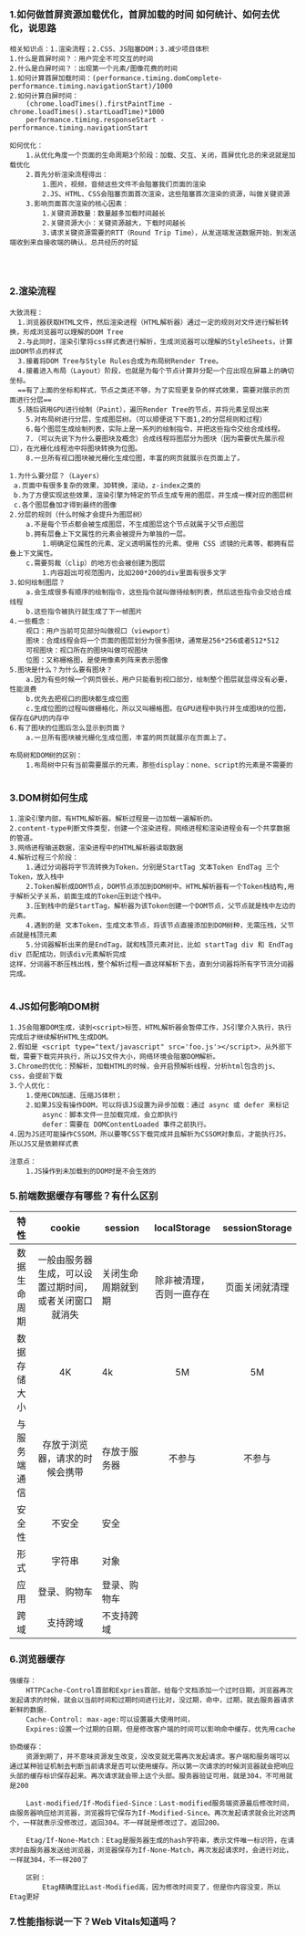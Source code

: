 ### 1.如何做首屏资源加载优化，首屏加载的时间 如何统计、如何去优化，说思路

```
相关知识点：1.渲染流程；2.CSS、JS阻塞DOM；3.减少项目体积
1.什么是首屏时间？：用户完全不可交互的时间
2.什么是白屏时间？：出现第一个元素/图像花费的时间
1.如何计算首屏加载时间：(performance.timing.domComplete-performance.timing.navigationStart)/1000
2.如何计算白屏时间：
	(chrome.loadTimes().firstPaintTime - chrome.loadTimes().startLoadTime)*1000
	performance.timing.responseStart - performance.timing.navigationStart

如何优化：
	1.从优化角度一个页面的生命周期3个阶段：加载、交互、关闭，首屏优化总的来说就是加载优化
	2.首先分析渲染流程得出：
		1.图片，视频，音频这些文件不会阻塞我们页面的渲染
		2.JS、HTML、CSS会阻塞页面首次渲染，这些阻塞首次渲染的资源，叫做关键资源
	3.影响页面首次渲染的核心因素：
		1.关键资源数量：数量越多加载时间越长
		2.关键资源大小：关键资源越大，下载时间越长
		3.请求关键资源需要的RTT（Round Trip Time），从发送端发送数据开始，到发送端收到来自接收端的确认，总共经历的时延
			
	
	
```

### 2.渲染流程

```
大致流程：
  1.浏览器获取HTML文件，然后渲染进程（HTML解析器）通过一定的规则对文件进行解析转换，形成浏览器可以理解的DOM Tree
  2.与此同时，渲染引擎将css样式表进行解析，生成浏览器可以理解的StyleSheets，计算出DOM节点的样式
  3.接着将DOM Tree与Style Rules合成为布局树Render Tree。
  4.接着进入布局（Layout）阶段，也就是为每个节点计算并分配一个应出现在屏幕上的确切坐标。
  ==有了上面的坐标和样式，节点之类还不够，为了实现更复杂的样式效果，需要对展示的页面进行分层==
  5.随后调用GPU进行绘制（Paint），遍历Render Tree的节点，并将元素呈现出来
    5.对布局树进行分层，生成图层树。（可以顺便说下下面1,2的分层规则和过程）
    6.每个图层生成绘制列表，实际上是一系列的绘制指令，并把这些指令交给合成线程。
    7.（可以先说下为什么要图块及概念）合成线程将图层分为图块（因为需要优先展示视口），在光栅化线程池中将图块转换为位图。
    8.一旦所有视口图块被光栅化生成位图，丰富的网页就展示在页面上了。
    
1.为什么要分层？（Layers）
 a.页面中有很多复杂的效果，3D转换，滚动，z-index之类的
 b.为了方便实现这些效果，渲染引擎为特定的节点生成专用的图层，并生成一棵对应的图层树
 c.各个图层叠加才得到最终的图像
2.分层的规则（什么时候才会提升为图层树）
	a.不是每个节点都会被生成图层，不生成图层这个节点就属于父节点图层
	b.拥有层叠上下文属性的元素会被提升为单独的一层。
		1.明确定位属性的元素、定义透明属性的元素、使用 CSS 滤镜的元素等，都拥有层叠上下文属性。
	c.需要剪裁（clip）的地方也会被创建为图层
		1.内容超出可视范围内，比如200*200的div里面有很多文字
3.如何绘制图层？
	a.会生成很多有顺序的绘制指令，这些指令就叫做待绘制列表，然后这些指令会交给合成线程
	b.这些指令被执行就生成了下一帧图片
4.一些概念：
	视口：用户当前可见部分叫做视口（viewport）
	图块：合成线程会将一个页面的图层划分为很多图块，通常是256*256或者512*512
	可视图块：视口所在的图块叫做可视图块
	位图：又称栅格图，是使用像素列阵来表示图像
5.图块是什么？为什么要有图块？
	a.因为有些时候一个网页很长，用户只能看到视口部分，绘制整个图层就显得没有必要，性能浪费
	b.优先去把视口的图块都生成位图
	c.生成位图的过程叫做栅格化，所以又叫栅格图，在GPU进程中执行并生成图块的位图，保存在GPU的内存中
6.有了图块的位图后怎么显示到页面？
	a.一旦所有图块被光栅化生成位图，丰富的网页就展示在页面上了。
	
布局树和DOM树的区别：
	1.布局树中只有当前需要展示的元素，那些display：none、script的元素是不需要的
	
```

### 3.DOM树如何生成

```
1.渲染引擎内部，有HTML解析器。解析过程是一边加载一遍解析的。
2.content-type判断文件类型，创建一个渲染进程，网络进程和渲染进程会有一个共享数据的管道。
3.网络进程输送数据，渲染进程中的HTML解析器读取数据
4.解析过程三个阶段：
	1.通过分词器将字节流转换为Token，分别是StartTag 文本Token EndTag 三个Token，放入栈中
	2.Token解析成DOM节点，DOM节点添加到DOM树中。HTML解析器有一个Token栈结构,用于解析父子关系，前面生成的Token压到这个栈中。
	3.压到栈中的是StartTag，解析器为该Token创建一个DOM节点，父节点就是栈中左边的元素。
	4.遇到的是 文本Token，生成文本节点，将该节点直接添加到DOM树种，无需压栈，父节点就是栈顶元素
	5.分词器解析出来的是EndTag，就和栈顶元素对比，比如 startTag div 和 EndTag div 匹配成功，则该div元素解析完成
这样，分词器不断压栈出栈，整个解析过程一直这样解析下去，直到分词器将所有字节流分词器完成。


```

### 4.JS如何影响DOM树

```
1.JS会阻塞DOM生成，读到<script>标签，HTML解析器会暂停工作，JS引擎介入执行，执行完成后才继续解析HTML生成DOM。
2.假如是 <script type="text/javascript" src='foo.js'></script>，从外部下载，需要下载完并执行，所以JS文件大小，网络环境会阻塞DOM解析。
3.Chrome的优化：预解析，加载HTML的时候，会开启预解析线程，分析html包含的js、css，会提前下载
3.个人优化：
	1.使用CDN加速、压缩JS体积；
	2.如果JS没有操作DOM，可以将该JS设置为异步加载：通过 async 或 defer 来标记
		async：脚本文件一旦加载完成，会立即执行
		defer：需要在 DOMContentLoaded 事件之前执行。
4.因为JS还可能操作CSSOM，所以要等CSS下载完成并且解析为CSSOM对象后，才能执行JS，所以JS又是依赖样式表

注意点：
	1.JS操作到未加载到的DOM时是不会生效的
```

### 5.前端数据缓存有哪些？有什么区别

|     特性     |                         cookie                         | session            |       localStorage       | sessionStorage |
| :----------: | :----------------------------------------------------: | ------------------ | :----------------------: | :------------: |
| 数据生命周期 | 一般由服务器生成，可以设置过期时间，或者关闭窗口就消失 | 关闭生命周期就到期 | 除非被清理，否则一直存在 | 页面关闭就清理 |
| 数据存储大小 |                           4K                           | 4k                 |            5M            |       5M       |
| 与服务端通信 |             存放于浏览器，请求的时候会携带             | 存放于服务器       |          不参与          |     不参与     |
|    安全性    |                         不安全                         | 安全               |                          |                |
|     形式     |                         字符串                         | 对象               |                          |                |
|     应用     |                      登录、购物车                      | 登录、购物车       |                          |                |
|     跨域     |                        支持跨域                        | 不支持跨域         |                          |                |

### 6.浏览器缓存

```
强缓存：
	HTTPCache-Control首部和Expries首部，给每个文档添加一个过时日期，浏览器再次发起请求的时候，就会以当前时间和过期时间进行比对，没过期，命中，过期，就去服务器请求新鲜的数据.
	Cache-Control: max-age:可以设置最大使用时间，
	Expires:设置一个过期的日期，但是修改客户端的时间可以影响命中缓存，优先用cache
	
协商缓存：
	资源到期了，并不意味资源发生改变，没改变就无需再次发起请求。客户端和服务端可以通过某种验证机制去判断当前请求是否可以使用缓存。所以第一次请求的时候浏览器就会把响应头部的缓存标识保存起来。再次请求就会带上这个头部。服务器验证可用，就是304，不可用就是200
	
	Last-modified/If-Modified-Since：Last-modified服务端资源最后修改时间，由服务器响应给浏览器，浏览器将它保存为If-Modified-Since。再次发起请求就会比对这两个，一样就表示没修改过，返回304。不一样就是修改过了。返回200。
	
	Etag/If-None-Match：Etag是服务器生成的hash字符串，表示文件唯一标识符，在请求时由服务器发送给浏览器，浏览器保存为If-None-Match，再次发起请求时，会进行对比，一样就304，不一样200了
	
	区别：
		Etag精确度比Last-Modified高，因为修改时间变了，但是你内容没变，所以Etag更好
```

### 7.性能指标说一下？Web Vitals知道吗？
